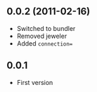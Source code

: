 
## 0.0.2 (2011-02-16)

* Switched to bundler
* Removed jeweler
* Added `connection=`

## 0.0.1

* First version 